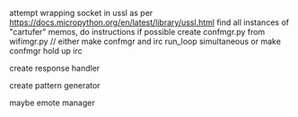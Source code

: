 attempt wrapping socket in ussl as per https://docs.micropython.org/en/latest/library/ussl.html
find all instances of "cartufer" memos, do instructions if possible
create confmgr.py from wifimgr.py // either make confmgr and irc run_loop simultaneous or make confmgr hold up irc

create response handler

create pattern generator

maybe emote manager

